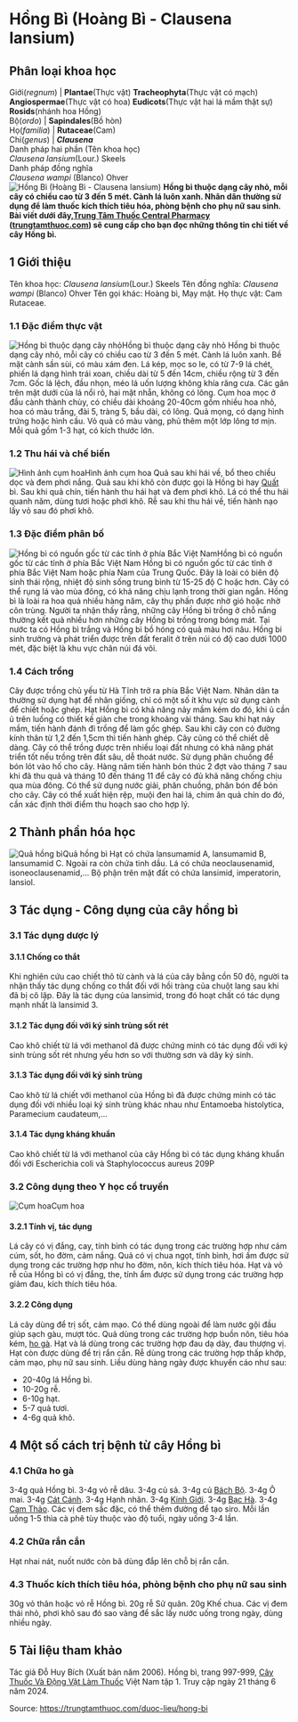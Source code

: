 # Hồng Bì (Hoàng Bì - Clausena lansium)

Phân loại khoa học  
---  
Giới(_regnum_) |  **Plantae**(Thực vật) **Tracheophyta**(Thực vật có mạch) **Angiospermae**(Thực vật có hoa) **Eudicots**(Thực vật hai lá mầm thật sự) **Rosids**(nhánh hoa Hồng)  
Bộ(_ordo_) | **Sapindales**(Bồ hòn)  
Họ(_familia_) | **Rutaceae**(Cam)  
Chi(_genus_) | **_Clausena_**  
Danh pháp hai phần (Tên khoa học)  
_Clausena lansium_(Lour.) Skeels  
Danh pháp đồng nghĩa  
_Clausena wampi_ (Blanco) Ohver  
![Hồng Bì \(Hoàng Bì - Clausena lansium\)](https://trungtamthuoc.com/images/others/hong-bi-va-cong-dung-2206.jpg)
**Hồng bì thuộc dạng cây nhỏ, mỗi cây có chiều cao từ 3 đến 5 mét. Cành lá luôn xanh. Nhân dân thường sử dụng để làm thuốc kích thích tiêu hóa, phòng bệnh cho phụ nữ sau sinh. Bài viết dưới đây,[Trung Tâm Thuốc Central Pharmacy](https://trungtamthuoc.com/ "Trung Tâm Thuốc Central Pharmacy") ([trungtamthuoc.com](https://trungtamthuoc.com/ "trungtamthuoc.com")) sẽ cung cấp cho bạn đọc những thông tin chi tiết về cây Hồng bì.**
##  1 Giới thiệu
Tên khoa học: _Clausena lansium_(Lour.) Skeels
Tên đồng nghĩa: _Clausena wampi_ (Blanco) Ohver
Tên gọi khác: Hoàng bì, Mạy mật.
Họ thực vật: Cam Rutaceae.
### 1.1 Đặc điểm thực vật
![Hồng bì thuộc dạng cây nhỏ](https://trungtamthuoc.com/images/item/hong-bi-va-cong-dung-0.jpg)Hồng bì thuộc dạng cây nhỏ
Hồng bì thuộc dạng cây nhỏ, mỗi cây có chiều cao từ 3 đến 5 mét. Cành lá luôn xanh.
Bề mặt cành sần sùi, có màu xám đen.
Lá kép, mọc so le, có từ 7-9 lá chét, phiến lá dạng hình trái xoan, chiều dài từ 5 đến 14cm, chiều rộng từ 3 đến 7cm. Gốc lá lệch, đầu nhọn, méo lá uốn lượng không khía răng cưa. Các gân trên mặt dưới của lá nổi rõ, hai mặt nhẵn, không có lông.
Cụm hoa mọc ở đầu cành thành chùy, có chiều dài khoảng 20-40cm gồm nhiều hoa nhỏ, hoa có màu trắng, đài 5, tràng 5, bầu dài, có lông.
Quả mọng, có dạng hình trứng hoặc hình cầu. Vỏ quả có màu vàng, phủ thêm một lớp lông tơ mịn.
Mỗi quả gồm 1-3 hạt, có kích thước lớn.
### 1.2 Thu hái và chế biến
![Hình ảnh cụm hoa](https://trungtamthuoc.com/images/item/hong-bi-va-cong-dung-1.jpg)Hình ảnh cụm hoa
Quả sau khi hái về, bổ theo chiều dọc và đem phơi nắng. Quả sau khi khô còn được gọi là Hồng bì hay [Quất](https://trungtamthuoc.com/hoat-chat/quat "Quất") bì.
Sau khi quả chín, tiến hành thu hái hạt và đem phơi khô.
Lá có thể thu hái quanh năm, dùng tươi hoặc phơi khô.
Rễ sau khi thu hái về, tiến hành nạo lấy vỏ sau đó phơi khô.
### 1.3 Đặc điểm phân bố
![Hồng bì có nguồn gốc từ các tỉnh ở phía Bắc Việt Nam](https://trungtamthuoc.com/images/item/hong-bi-va-cong-dung-2.jpg)Hồng bì có nguồn gốc từ các tỉnh ở phía Bắc Việt Nam
Hồng bì có nguồn gốc từ các tỉnh ở phía Bắc Việt Nam hoặc phía Nam của Trung Quốc. Đây là loài có biên độ sinh thái rộng, nhiệt độ sinh sống trung bình từ 15-25 độ C hoặc hơn.
Cây có thể rụng lá vào mùa đông, có khả năng chịu lạnh trong thời gian ngắn. Hồng bì là loài ra hoa quả nhiều hàng năm, cây thụ phấn được nhờ gió hoặc nhờ côn trùng.
Người ta nhận thấy rằng, những cây Hồng bì trồng ở chỗ nắng thường kết quả nhiều hơn những cây Hồng bì trồng trong bóng mát.
Tại nước ta có Hồng bì trắng và Hồng bì bồ hóng có quả màu hơi nâu.
Hồng bi sinh trưởng và phát triển được trên đất feralit ở trên núi có độ cao dưới 1000 mét, đặc biệt là khu vực chân núi đá vôi.
### 1.4 Cách trồng
Cây được trồng chủ yếu từ Hà Tĩnh trở ra phía Bắc Việt Nam.
Nhân dân ta thường sử dụng hạt để nhân giống, chỉ có một số ít khu vực sử dụng cành để chiết hoặc ghép.
Hạt Hồng bì có khả năng nảy mầm kém do đó, khi ủ cần ủ trên luống có thiết kế giàn che trong khoảng vài tháng. Sau khi hạt nảy mầm, tiến hành đánh đi trồng để làm gốc ghép.
Sau khi cây con có đường kính thân từ 1,2 đến 1,5cm thì tiến hành ghép. Cây cũng có thể chiết dễ dàng.
Cây có thể trồng được trên nhiều loại đất nhưng có khả năng phát triển tốt nếu trồng trên đất sâu, dễ thoát nước.
Sử dụng phân chuồng để bón lót vào hố cho cây. Hàng năm tiến hành bón thúc 2 đợt vào tháng 7 sau khi đã thu quả và tháng 10 đến tháng 11 để cây có đủ khả năng chống chịu qua mùa đông. Có thể sử dụng nước giải, phân chuồng, phân bón để bón cho cây.
Cây có thể xuất hiện rệp, muội đen hai lá, chim ăn quả chín do đó, cần xác định thời điểm thu hoạch sao cho hợp lý.
##  2 Thành phần hóa học
![Quả hồng bì](https://trungtamthuoc.com/images/item/hong-bi-va-cong-dung-3.jpg)Quả hồng bì
Hạt có chứa lansumamid A, lansumamid B, lansumamid C. Ngoài ra còn chứa tinh dầu.
Lá có chứa neoclausenamid, isoneoclausenamid,...
Bộ phận trên mặt đất có chứa lansimid, imperatorin, lansiol.
##  3 Tác dụng - Công dụng của cây hồng bì
### 3.1 Tác dụng dược lý
#### 3.1.1 Chống co thắt
Khi nghiên cứu cao chiết thô từ cành và lá của cây bằng cồn 50 độ, người ta nhận thấy tác dụng chống co thắt đối với hồi tràng của chuột lang sau khi đã bị cô lập. Đây là tác dụng của lansimid, trong đó hoạt chất có tác dụng mạnh nhất là lansimid 3.
#### 3.1.2 Tác dụng đối với ký sinh trùng sốt rét
Cao khô chiết từ lá với methanol đã được chứng minh có tác dụng đối với ký sinh trùng sốt rét nhưng yếu hơn so với thường sơn và dây ký sinh.
#### 3.1.3 Tác dụng đối với ký sinh trùng
Cao khô từ lá chiết với methanol của Hồng bì đã được chứng minh có tác dụng đối với nhiều loại ký sinh trùng khác nhau như Entamoeba histolytica, Paramecium caudateum,...
#### 3.1.4 Tác dụng kháng khuẩn
Cao khô chiết từ lá với methanol của cây Hồng bì có tác dụng kháng khuẩn đối với Escherichia coli và Staphylococcus aureus 209P
### 3.2 Công dụng theo Y học cổ truyền
![Cụm hoa](https://trungtamthuoc.com/images/item/hong-bi-va-cong-dung-4.jpg)Cụm hoa
#### 3.2.1 Tính vị, tác dụng
Lá cây có vị đắng, cay, tính bình có tác dụng trong các trường hợp như cảm cúm, sốt, ho đờm, cảm nắng.
Quả có vị chua ngọt, tính bình, hơi ấm được sử dụng trong các trường hợp như ho đờm, nôn, kích thích tiêu hóa.
Hạt và vỏ rễ của Hồng bì có vị đắng, the, tính ẩm được sử dụng trong các trường hợp giảm đau, kích thích tiêu hóa.
#### 3.2.2 Công dụng
Lá cây dùng để trị sốt, cảm mạo. Có thể dùng ngoài để làm nước gội đầu giúp sạch gàu, mượt tóc.
Quả dùng trong các trường hợp buồn nôn, tiêu hóa kém, [ho gà](https://trungtamthuoc.com/bai-viet/ho-ga-o-tre-em "ho gà").
Hạt và lá dùng trong các trường hợp đau dạ dày, đau thượng vị. Hạt còn được dùng để trị rắn cắn.
Rễ dùng trong các trường hợp thấp khớp, cảm mạo, phụ nữ sau sinh.
Liều dùng hàng ngày được khuyến cáo như sau:
  * 20-40g lá Hồng bì.
  * 10-20g rễ.
  * 6-10g hạt.
  * 5-7 quả tươi.
  * 4-6g quả khô.


##  4 Một số cách trị bệnh từ cây Hồng bì
### 4.1 Chữa ho gà
3-4g quả Hồng bì.
3-4g vỏ rễ dâu.
3-4g củ sả.
3-4g củ [Bách Bộ](https://trungtamthuoc.com/duoc-lieu/bach-bo "Bách Bộ").
3-4g Ô mai.
3-4g [Cát Cánh](https://trungtamthuoc.com/duoc-lieu/cat-canh-74 "Cát Cánh").
3-4g Hạnh nhân.
3-4g [Kinh Giới](https://trungtamthuoc.com/hoat-chat/kinh-gioi "Kinh Giới").
3-4g [Bạc Hà](https://trungtamthuoc.com/duoc-lieu/bac-ha "Bạc Hà").
3-4g [Cam Thảo](https://trungtamthuoc.com/duoc-lieu/cam-thao-32 "Cam Thảo").
Các vị đem sắc đặc, có thể thêm đường để tạo siro. Mỗi lần uống 1-5 thìa cà phê tùy thuộc vào độ tuổi, ngày uống 3-4 lần.
### 4.2 Chữa rắn cắn
Hạt nhai nát, nuốt nước còn bã dùng đắp lên chỗ bị rắn cắn.
### 4.3 Thuốc kích thích tiêu hóa, phòng bệnh cho phụ nữ sau sinh
30g vỏ thân hoặc vỏ rễ Hồng bì.
20g rễ Sử quân.
20g Khế chua.
Các vị đem thái nhỏ, phơi khô sau đó sao vàng để sắc lấy nước uống trong ngày, dùng nhiều ngày.
##  5 Tài liệu tham khảo
Tác giả Đỗ Huy Bích (Xuất bản năm 2006). Hồng bì, trang 997-999, [Cây Thuốc Và Động Vật Làm Thuốc](https://trungtamthuoc.com/bai-viet/doc-online-va-tai-mien-phi-pdf-sach-cay-thuoc-va-dong-vat-lam-thuoc-o-viet-nam "Cây Thuốc Và Động Vật Làm Thuốc") Việt Nam tập 1. Truy cập ngày 21 tháng 6 năm 2024.


Source: https://trungtamthuoc.com/duoc-lieu/hong-bi